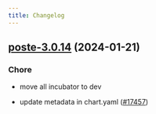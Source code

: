 ```yaml
---
title: Changelog
---
```




## [poste-3.0.14](https://github.com/truecharts/charts/compare/poste-3.0.13...poste-3.0.14) (2024-01-21)

### Chore



- move all incubator to dev

- update metadata in chart.yaml ([#17457](https://github.com/truecharts/charts/issues/17457))
